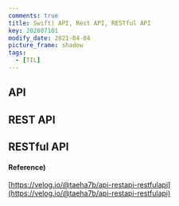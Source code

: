 ```yaml
---
comments: true
title: Swift) API, Rest API, RESTful API
key: 202007101
modify_date: 2021-04-04
picture_frame: shadow
tags:
  - [TIL]
---
```


## API

## REST API

## RESTful API

#### Reference)
 
[https://velog.io/@taeha7b/api-restapi-restfulapi](https://velog.io/@taeha7b/api-restapi-restfulapi)
